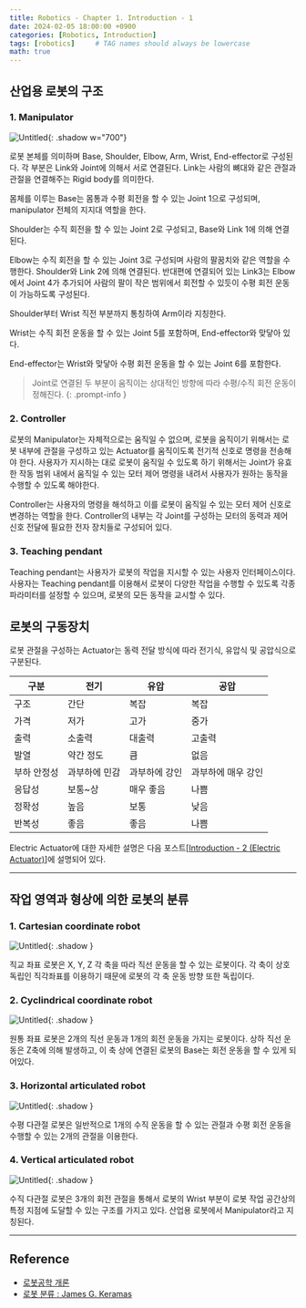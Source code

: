 ```yaml
---
title: Robotics - Chapter 1. Introduction - 1
date: 2024-02-05 18:00:00 +0900
categories: [Robotics, Introduction]
tags: [robotics]     # TAG names should always be lowercase
math: true
---
```




## **산업용 로봇의 구조**

### **1. Manipulator**

![Untitled](/assets/img/robotics1-0.png){: .shadow w="700"}

로봇 본체를 의미하며 Base, Shoulder, Elbow, Arm, Wrist, End-effector로 구성된다. 각 부분은 Link와 Joint에 의해서 서로 연결된다. Link는 사람의 뼈대와 같은 관절과 관절을 연결해주는 Rigid body를 의미한다. 

몸체를 이루는 Base는 몸통과 수평 회전을 할 수 있는 Joint 1으로 구성되며, manipulator 전체의 지지대 역할을 한다.

Shoulder는 수직 회전을 할 수 있는 Joint 2로 구성되고, Base와 Link 1에 의해 연결된다.

Elbow는 수직 회전을 할 수 있는 Joint 3로 구성되며 사람의 팔꿈치와 같은 역할을 수행한다. Shoulder와 Link 2에 의해 연결된다. 반대편에 연결되어 있는 Link3는 Elbow에서 Joint 4가 추가되어 사람의 팔이 작은 범위에서 회전할 수 있듯이 수평 회전 운동이 가능하도록 구성된다.

Shoulder부터 Wrist 직전 부분까지 통칭하여 Arm이라 지칭한다.

Wrist는 수직 회전 운동을 할 수 있는 Joint 5를 포함하며, End-effector와 맞닿아 있다.

End-effector는 Wrist와 맞닿아 수평 회전 운동을 할 수 있는 Joint 6를 포함한다.

>  Joint로 연결된 두 부분이 움직이는 상대적인 방향에 따라 수평/수직 회전 운동이 정해진다.
{: .prompt-info }

### **2. Controller**

로봇의 Manipulator는 자체적으로는 움직일 수 없으며, 로봇을 움직이기 위해서는 로봇 내부에 관절을 구성하고 있는 Actuator를 움직이도록 전기적 신호로 명령을 전송해야 한다. 사용자가 지시하는 대로 로봇이 움직일 수 있도록 하기 위해서는 Joint가 유효한 작동 범위 내에서 움직일 수 있는 모터 제어 명령을 내려서 사용자가 원하는 동작을 수행할 수 있도록 해야한다.

Controller는 사용자의 명령을 해석하고 이를 로봇이 움직일 수 있는 모터 제어 신호로 변경하는 역할을 한다. Controller의 내부는 각 Joint를 구성하는 모터의 동력과 제어 신호 전달에 필요한 전자 장치들로 구성되어 있다.

### **3. Teaching pendant**

Teaching pendant는 사용자가 로봇의 작업을 지시할 수 있는 사용자 인터페이스이다. 사용자는 Teaching pendant를 이용해서 로봇이 다양한 작업을 수행할 수 있도록 각종 파라미터를 설정할 수 있으며, 로봇의 모든 동작을 교시할 수 있다.

## **로봇의 구동장치**

로봇 관절을 구성하는 Actuator는 동력 전달 방식에 따라 전기식, 유압식 및 공압식으로 구분된다.

| 구분        | 전기          | 유압          | 공압               |
| ----------- | ------------- | ------------- | ------------------ |
| 구조        | 간단          | 복잡          | 복잡               |
| 가격        | 저가          | 고가          | 중가               |
| 출력        | 소출력        | 대출력        | 고출력             |
| 발열        | 약간 정도     | 큼            | 없음               |
| 부하 안정성 | 과부하에 민감 | 과부하에 강인 | 과부하에 매우 강인 |
| 응답성      | 보통~상       | 매우 좋음     | 나쁨               |
| 정확성      | 높음          | 보통          | 낮음               |
| 반복성      | 좋음          | 좋음          | 나쁨               |

Electric Actuator에 대한 자세한 설명은 다음 포스트[[Introduction - 2 (Electric Actuator)](../robotics-1.1)]에 설명되어 있다.


---



## **작업 영역과 형상에 의한 로봇의 분류**

### **1. Cartesian coordinate robot**

![Untitled](/assets/img/robotics1-21.png){: .shadow }

직교 좌표 로봇은 X, Y, Z 각 축을 따라 직선 운동을 할 수 있는 로봇이다. 각 축이 상호 독립인 직각좌표를 이용하기 때문에 로봇의 각 축 운동 방향 또한 독립이다.

### **2. Cyclindrical coordinate robot**

![Untitled](/assets/img/robotics1-22.png){: .shadow }

원통 좌표 로봇은 2개의 직선 운동과 1개의 회전 운동을 가지는 로봇이다. 상하 직선 운동은 Z축에 의해 발생하고, 이 축 상에 연결된 로봇의 Base는 회전 운동을 할 수 있게 되어있다.

### **3. Horizontal articulated robot**

![Untitled](/assets/img/robotics1-23.png){: .shadow }

수평 다관절 로봇은 일반적으로 1개의 수직 운동을 할 수 있는 관절과 수평 회전 운동을 수행할 수 있는 2개의 관절을 이용한다.

### **4. Vertical articulated robot**

![Untitled](/assets/img/robotics1-24.png){: .shadow }

수직 다관절 로봇은 3개의 회전 관절을 통해서 로봇의 Wrist 부분이 로봇 작업 공간상의 특정 지점에 도달할 수 있는 구조를 가지고 있다. 산업용 로봇에서 Manipulator라고 지칭된다.

---



## **Reference**

- [로봇공학 개론](https://product.kyobobook.co.kr/detail/S000201140458)
- [로봇 분류 : James G. Keramas](http://www.aistudy.co.kr/robot/class_keramas.htm)
